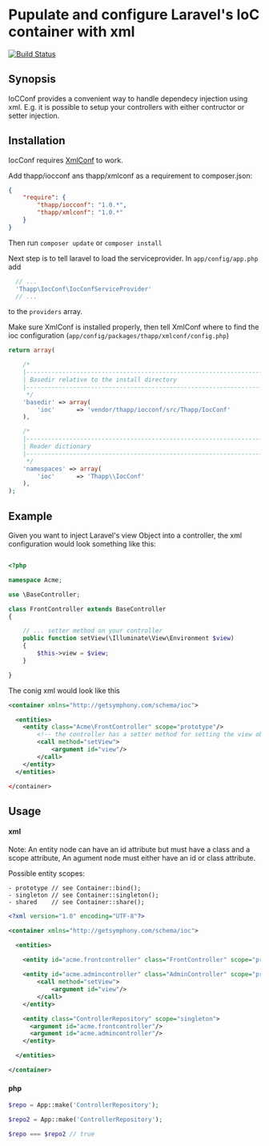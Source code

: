# Pupulate and configure Laravel's IoC container with xml

[![Build Status](https://travis-ci.org/iwyg/iocconf.png?branch=master)](https://travis-ci.org/iwyg/iocconf)

## Synopsis

IoCConf provides a convenient way to handle dependecy injection using xml. 
E.g. it is possible to setup your controllers with either contructor or setter injection. 


## Installation

IocConf requires [XmlConf](https://github.com/iwyg/xmlconf) to work. 

Add thapp/iocconf ans thapp/xmlconf as a requirement to composer.json:

```json
{
    "require": {
        "thapp/iocconf": "1.0.*",
        "thapp/xmlconf": "1.0.*"
    }
}
```

Then run `composer update` or `composer install`

Next step is to tell laravel to load the serviceprovider. In `app/config/app.php` add

```php
  // ...
  'Thapp\IocConf\IocConfServiceProvider' 
  // ...
```
to the `providers` array.

Make sure XmlConf is installed properly, then tell XmlConf where to find the ioc configuration (`app/config/packages/thapp/xmlconf/config.php`)

```php
return array(

    /*
    |--------------------------------------------------------------------------
    | Basedir relative to the install directory
    |--------------------------------------------------------------------------
     */
    'basedir' => array(
        'ioc'      => 'vendor/thapp/iocconf/src/Thapp/IocConf'
    ),

    /*
    |--------------------------------------------------------------------------
    | Reader dictionary
    |--------------------------------------------------------------------------
     */
    'namespaces' => array(
        'ioc'      => 'Thapp\\IocConf'
    ),
);


```

## Example

Given you want to inject Laravel's view Object into a controller, the xml configuration would look something like this:

```php

<?php

namespace Acme;

use \BaseController;

class FrontController extends BaseController
{

    // ... setter method on your controller
    public function setView(\Illuminate\View\Environment $view)
    {
        $this->view = $view;
    }

}   

```

The conig xml would look like this

```xml
<container xmlns="http://getsymphony.com/schema/ioc">

  <entities>
    <entity class="Acme\FrontController" scope="prototype"/>
        <!-- the controller has a setter method for setting the view object -->
        <call method="setView">
    		<argument id="view"/>
    	</call>
    </entity>
  </entities>

</container>    
```

## Usage

#### xml

Note: An entity node can have an id attribute but must have a class and a scope attribute,
An agument node must either have an id or class attribute.

Possible entity scopes: 

```
- prototype // see Container::bind();
- singleton // see Container::singleton();
- shared    // see Container::share();

```


```xml
<?xml version="1.0" encoding="UTF-8"?>

<container xmlns="http://getsymphony.com/schema/ioc">

  <entities>

    <entity id="acme.frontcontroller" class="FrontController" scope="prototype"/>
    
    <entity id="acme.admincontroller" class="AdminController" scope="prototype">
    	<call method="setView">
    		<argument id="view"/>
    	</call>
    </entity>

    <entity class="ControllerRepository" scope="singleton">
      <argument id="acme.frontcontroller"/>
      <argument id="acme.admincontroller"/>
    </entity>

  </entities>

</container>    

```
#### php

```php
$repo = App::make('ControllerRepository');

$repo2 = App::make('ControllerRepository');

$repo === $repo2 // true

```

